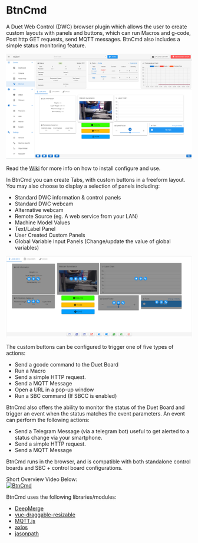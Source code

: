 # BtnCmd
A Duet Web Control (DWC) browser plugin which allows the user to create custom layouts with panels and buttons, which can run Macros and g-code, Post http GET requests, send MQTT messages. BtnCmd also includes a simple status monitoring feature.  

![BtnCmd Main Screen](https://github.com/MintyTrebor/BtnCmd/blob/main/wikires/v0.8.13_BtnCmd_MainWindow_1.png)  

Read the [Wiki](https://github.com/MintyTrebor/BtnCmd/wiki) for more info on how to install configure and use.

In BtnCmd you can create Tabs, with custom buttons in a freeform layout. You may also choose to display a selection of panels including:  
* Standard DWC information & control panels
* Standard DWC webcam
* Alternative webcam
* Remote Source (eg. A web service from your LAN)
* Machine Model Values  
* Text/Label Panel  
* User Created Custom Panels  
* Global Variable Input Panels (Change/update the value of global variables)  

![BtnCmd Edit Mode](https://github.com/MintyTrebor/BtnCmd/blob/main/wikires/v0.8.13_BtnCmd_MainWindow_EditMode_1.png)  

The custom buttons can be configured to trigger one of five types of actions:  
* Send a gcode command to the Duet Board  
* Run a Macro  
* Send a simple HTTP request.
* Send a MQTT Message  
* Open a URL in a pop-up window  
* Run a SBC command (If SBCC is enabled)

BtnCmd also offers the ability to monitor the status of the Duet Board and trigger an event when the status matches the event parameters. An event can perform the following actions:  
* Send a Telegram Message (via a telegram bot) useful to get alerted to a status change via your smartphone.
* Send a simple HTTP request.
* Send a MQTT Message


BtnCmd runs in the browser, and is compatible with both standalone control boards and SBC + control board configurations.
  
Short Overview Video Below:  
[![BtnCmd](http://img.youtube.com/vi/q5bTl3c3n_k/0.jpg)](https://www.youtube.com/watch?v=q5bTl3c3n_k "BtnCmd")  

BtnCmd uses the following libraries/modules:  

 - [DeepMerge](https://www.npmjs.com/package/deepmerge)
 - [vue-draggable-resizable](https://www.npmjs.com/package/vue-draggable-resizable)
 - [MQTT.js](https://www.npmjs.com/package/mqtt)
 - [axios](https://www.npmjs.com/package/axios)
 - [jasonpath](https://www.npmjs.com/package/jsonpath)
